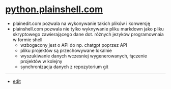# [python.plainshell.com](http://python.plainshell.com)

+ plainedit.com pozwala na wykonywanie takich plików i konwersję
+ plainshell.com pozwala nie tylko wyknywanie pliku markdown jako pliku skryptowego zawierającego dane dot. różnych jezyków programownaia w formie shell
  + wzbogacony jest o API do np. chatgpt poprzez API
  + pliku projektów są przechowywane lokalnie
  + wyszukiwanie danych wczesniej wygenerowanych, łączenie projektów w kolejny
  + synchronizacja danych z repozytorium git 



---
+ [edit](https://github.com/plainshell/python/edit/main/README.md)
